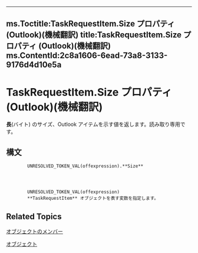 

---
ms.Toctitle:TaskRequestItem.Size プロパティ (Outlook)(機械翻訳)
title:TaskRequestItem.Size プロパティ (Outlook)(機械翻訳)
ms.ContentId:2c8a1606-6ead-73a8-3133-9176d4d10e5a
---
# TaskRequestItem.Size プロパティ (Outlook)(機械翻訳)




**長**(バイト) のサイズ、Outlook アイテムを示す値を返します。読み取り専用です。

## 構文

            UNRESOLVED_TOKEN_VAL(offexpression).**Size**




            UNRESOLVED_TOKEN_VAL(offexpression)
            **TaskRequestItem** オブジェクトを表す変数を指定します。



## Related Topics

[オブジェクトのメンバー](d43114ee-be91-ff02-3424-525da2cf3a50.md)

[オブジェクト](2908a28a-634c-e786-aa53-f3e32038b727.md)




